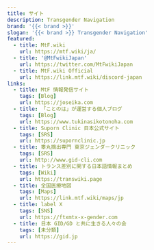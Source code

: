 ```yaml
---
title: サイト
description: Transgender Navigation
brand: '{{< brand >}}'
slogan: '{{< brand >}} Transgender Navigation'
featured:
  - title: MtF.wiki
    url: https://mtf.wiki/ja/
  - title: '@MtFwikiJapan'
    url: https://twitter.com/MtFwikiJapan
  - title: MtF.wiki Official
    url: https://link.mtf.wiki/discord-japan
links:
  - title: MtF 情報発信サイト
    tags: [Blog]
    url: https://joseika.com
  - title: 「ことのは」が運営する個人ブログ
    tags: [Blog]
    url: https://www.tukinasikotonoha.com
  - title: Suporn Clinic 日本公式サイト
    tags: [SRS]
    url: https://supornclinic.jp
  - title: 睾丸摘出専門 東京ジェンダークリニック
    tags: [SRS]
    url: http://www.gid-cli.com
  - title: トランス差別に関する日本語情報まとめ
    tags: [Wiki]
    url: https://transwiki.page
  - title: 全国医療地図
    tags: [Maps]
    url: https://link.mtf.wiki/maps/jp
  - title: label X
    tags: [SNS]
    url: https://ftxmtx-x-gender.com
  - title: 日本 GID/GD と共に生きる人々の会
    tags: [未分類]
    url: https://gid.jp
---
```

